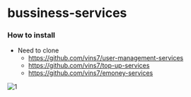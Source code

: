 # bussiness-services

### **How to install**
- Need to clone 
  - https://github.com/vins7/user-management-services
  - https://github.com/vins7/top-up-services
  - https://github.com/vins7/emoney-services

![1](https://user-images.githubusercontent.com/44151799/198817094-42778377-b2b6-4d5a-94ac-70af61821244.png)
